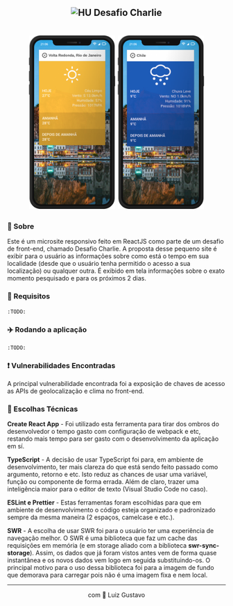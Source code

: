 <h2 align="center">
  <img src="https://avatars1.githubusercontent.com/u/7063040?v=4&s=200.jpg" alt="HU" width="24" />
  Desafio Charlie
</h2>

<h1 align="center">
  <img src="./.github/mk_yellow.png" height="400">
  <img src="./.github/mk_blue.png" height="400">
</h1>


### 📜 Sobre

Este é um microsite responsivo feito em ReactJS como parte de um desafio de front-end, chamado Desafio Charlie. A proposta desse pequeno site é exibir para o usuário as informações sobre como está o tempo em sua localidade (desde que o usuário tenha permitido o acesso a sua localização) ou qualquer outra. É exibido em tela informações sobre o exato momento pesquisado e para os próximos 2 dias.

### 🚦 Requisitos
`:TODO:`

### :airplane: Rodando a aplicação
`:TODO:`


### ❗ Vulnerabilidades Encontradas

A principal vulnerabilidade encontrada foi a exposição de chaves de acesso as APIs de geolocalização e clima no front-end.

### 🧰 Escolhas Técnicas

**Create React App** - Foi utilizado esta ferramenta para tirar dos ombros do desenvolvedor o tempo gasto com configuração de webpack e etc, restando mais tempo para ser gasto com o desenvolvimento da aplicação em sí.

**TypeScript** - A decisão de usar TypeScript foi para, em ambiente de desenvolvimento, ter mais clareza do que está sendo feito passado como argumento, retorno e etc. Isto reduz as chances de usar uma variável, função ou componente de forma errada. Além de claro, trazer uma inteligência maior para o editor de texto (Visual Studio Code no caso).

**ESLint e Prettier** - Estas ferramentas foram escolhidas para que em ambiente de desenvolvimento o código esteja organizado e padronizado sempre da mesma maneira (2 espaços, camelcase e etc.).

**SWR** - A escolha de usar SWR foi para o usuário ter uma experiência de navegação melhor. O SWR é uma biblioteca que faz um cache das requisições em memória (e em storage aliado com a biblioteca **swr-sync-storage**). Assim, os dados que já foram vistos antes vem de forma quase instantânea e os novos dados vem logo em seguida substituindo-os. O principal motivo para o uso dessa biblioteca foi para a imagem de fundo que demorava para carregar pois não é uma imagem fixa e nem local.

<hr/>

<p align="center">
    com 💜 Luiz Gustavo
</p>
